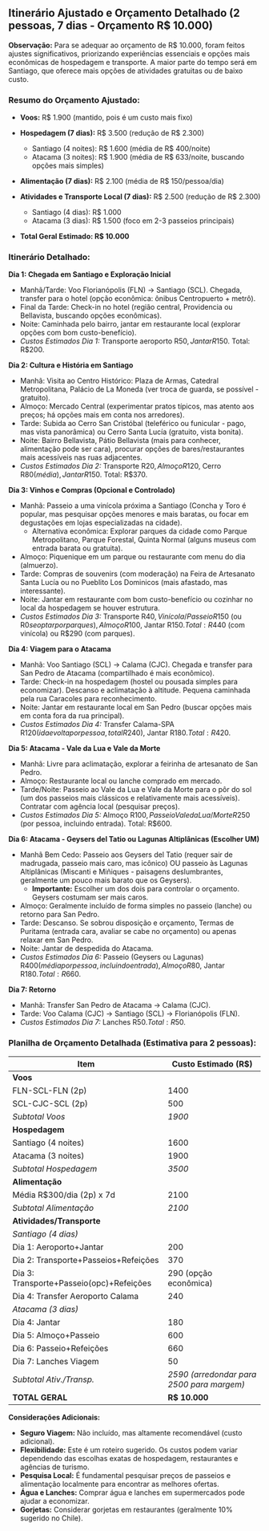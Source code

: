 ## Itinerário Ajustado e Orçamento Detalhado (2 pessoas, 7 dias - Orçamento R$ 10.000)

**Observação:** Para se adequar ao orçamento de R$ 10.000, foram feitos ajustes significativos, priorizando experiências essenciais e opções mais econômicas de hospedagem e transporte. A maior parte do tempo será em Santiago, que oferece mais opções de atividades gratuitas ou de baixo custo.

### Resumo do Orçamento Ajustado:
- **Voos:** R$ 1.900 (mantido, pois é um custo mais fixo)
- **Hospedagem (7 dias):** R$ 3.500 (redução de R$ 2.300)
  - Santiago (4 noites): R$ 1.600 (média de R$ 400/noite)
  - Atacama (3 noites): R$ 1.900 (média de R$ 633/noite, buscando opções mais simples)
- **Alimentação (7 dias):** R$ 2.100 (média de R$ 150/pessoa/dia)
- **Atividades e Transporte Local (7 dias):** R$ 2.500 (redução de R$ 2.300)
  - Santiago (4 dias): R$ 1.000
  - Atacama (3 dias): R$ 1.500 (foco em 2-3 passeios principais)

- **Total Geral Estimado: R$ 10.000**

### Itinerário Detalhado:

**Dia 1: Chegada em Santiago e Exploração Inicial**
*   Manhã/Tarde: Voo Florianópolis (FLN) -> Santiago (SCL). Chegada, transfer para o hotel (opção econômica: ônibus Centropuerto + metrô).
*   Final da Tarde: Check-in no hotel (região central, Providencia ou Bellavista, buscando opções econômicas).
*   Noite: Caminhada pelo bairro, jantar em restaurante local (explorar opções com bom custo-benefício).
*   *Custos Estimados Dia 1:* Transporte aeroporto R$50, Jantar R$150. Total: R$200.

**Dia 2: Cultura e História em Santiago**
*   Manhã: Visita ao Centro Histórico: Plaza de Armas, Catedral Metropolitana, Palácio de La Moneda (ver troca de guarda, se possível - gratuito).
*   Almoço: Mercado Central (experimentar pratos típicos, mas atento aos preços; há opções mais em conta nos arredores).
*   Tarde: Subida ao Cerro San Cristóbal (teleférico ou funicular - pago, mas vista panorâmica) ou Cerro Santa Lucía (gratuito, vista bonita).
*   Noite: Bairro Bellavista, Pátio Bellavista (mais para conhecer, alimentação pode ser cara), procurar opções de bares/restaurantes mais acessíveis nas ruas adjacentes.
*   *Custos Estimados Dia 2:* Transporte R$20, Almoço R$120, Cerro R$80 (média), Jantar R$150. Total: R$370.

**Dia 3: Vinhos e Compras (Opcional e Controlado)**
*   Manhã: Passeio a uma vinícola próxima a Santiago (Concha y Toro é popular, mas pesquisar opções menores e mais baratas, ou focar em degustações em lojas especializadas na cidade).
    *   Alternativa econômica: Explorar parques da cidade como Parque Metropolitano, Parque Forestal, Quinta Normal (alguns museus com entrada barata ou gratuita).
*   Almoço: Piquenique em um parque ou restaurante com menu do dia (almuerzo).
*   Tarde: Compras de souvenirs (com moderação) na Feira de Artesanato Santa Lucía ou no Pueblito Los Dominicos (mais afastado, mas interessante).
*   Noite: Jantar em restaurante com bom custo-benefício ou cozinhar no local da hospedagem se houver estrutura.
*   *Custos Estimados Dia 3:* Transporte R$40, Vinícola/Passeio R$150 (ou R$0 se optar por parques), Almoço R$100, Jantar R$150. Total: R$440 (com vinícola) ou R$290 (com parques).

**Dia 4: Viagem para o Atacama**
*   Manhã: Voo Santiago (SCL) -> Calama (CJC). Chegada e transfer para San Pedro de Atacama (compartilhado é mais econômico).
*   Tarde: Check-in na hospedagem (hostel ou pousada simples para economizar). Descanso e aclimatação à altitude. Pequena caminhada pela rua Caracoles para reconhecimento.
*   Noite: Jantar em restaurante local em San Pedro (buscar opções mais em conta fora da rua principal).
*   *Custos Estimados Dia 4:* Transfer Calama-SPA R$120 (ida e volta por pessoa, total R$240), Jantar R$180. Total: R$420.

**Dia 5: Atacama - Vale da Lua e Vale da Morte**
*   Manhã: Livre para aclimatação, explorar a feirinha de artesanato de San Pedro.
*   Almoço: Restaurante local ou lanche comprado em mercado.
*   Tarde/Noite: Passeio ao Vale da Lua e Vale da Morte para o pôr do sol (um dos passeios mais clássicos e relativamente mais acessíveis). Contratar com agência local (pesquisar preços).
*   *Custos Estimados Dia 5:* Almoço R$100, Passeio Vale da Lua/Morte R$250 (por pessoa, incluindo entrada). Total: R$600.

**Dia 6: Atacama - Geysers del Tatio ou Lagunas Altiplânicas (Escolher UM)**
*   Manhã Bem Cedo: Passeio aos Geysers del Tatio (requer sair de madrugada, passeio mais caro, mas icônico) OU passeio às Lagunas Altiplânicas (Miscanti e Miñiques - paisagens deslumbrantes, geralmente um pouco mais barato que os Geysers).
    *   **Importante:** Escolher um dos dois para controlar o orçamento. Geysers costumam ser mais caros.
*   Almoço: Geralmente incluído de forma simples no passeio (lanche) ou retorno para San Pedro.
*   Tarde: Descanso. Se sobrou disposição e orçamento, Termas de Puritama (entrada cara, avaliar se cabe no orçamento) ou apenas relaxar em San Pedro.
*   Noite: Jantar de despedida do Atacama.
*   *Custos Estimados Dia 6:* Passeio (Geysers ou Lagunas) R$400 (média por pessoa, incluindo entrada), Almoço R$80, Jantar R$180. Total: R$660.

**Dia 7: Retorno**
*   Manhã: Transfer San Pedro de Atacama -> Calama (CJC).
*   Tarde: Voo Calama (CJC) -> Santiago (SCL) -> Florianópolis (FLN).
*   *Custos Estimados Dia 7:* Lanches R$50. Total: R$50.

### Planilha de Orçamento Detalhada (Estimativa para 2 pessoas):

| Item                      | Custo Estimado (R$) |
| ------------------------- | ------------------- |
| **Voos**                  |                     |
| FLN-SCL-FLN (2p)          | 1400                |
| SCL-CJC-SCL (2p)          | 500                 |
| *Subtotal Voos*           | *1900*              |
| **Hospedagem**            |                     |
| Santiago (4 noites)       | 1600                |
| Atacama (3 noites)        | 1900                |
| *Subtotal Hospedagem*     | *3500*              |
| **Alimentação**           |                     |
| Média R$300/dia (2p) x 7d | 2100                |
| *Subtotal Alimentação*    | *2100*              |
| **Atividades/Transporte** |                     |
| *Santiago (4 dias)*       |                     |
|   Dia 1: Aeroporto+Jantar | 200                 |
|   Dia 2: Transporte+Passeios+Refeições | 370    |
|   Dia 3: Transporte+Passeio(opc)+Refeições | 290 (opção econômica) |
|   Dia 4: Transfer Aeroporto Calama | 240       |
| *Atacama (3 dias)*        |                     |
|   Dia 4: Jantar           | 180                 |
|   Dia 5: Almoço+Passeio   | 600                 |
|   Dia 6: Passeio+Refeições | 660                |
|   Dia 7: Lanches Viagem   | 50                  |
| *Subtotal Ativ./Transp.*  | *2590 (arredondar para 2500 para margem)* |
| **TOTAL GERAL**           | **R$ 10.000**       |

**Considerações Adicionais:**
*   **Seguro Viagem:** Não incluído, mas altamente recomendável (custo adicional).
*   **Flexibilidade:** Este é um roteiro sugerido. Os custos podem variar dependendo das escolhas exatas de hospedagem, restaurantes e agências de turismo.
*   **Pesquisa Local:** É fundamental pesquisar preços de passeios e alimentação localmente para encontrar as melhores ofertas.
*   **Água e Lanches:** Comprar água e lanches em supermercados pode ajudar a economizar.
*   **Gorjetas:** Considerar gorjetas em restaurantes (geralmente 10% sugerido no Chile).


